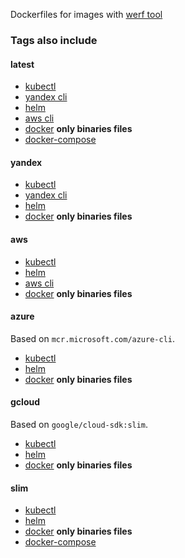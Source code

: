 Dockerfiles for images with [werf tool](https://werf.io/)

### Tags also include

#### latest

- [kubectl](https://kubernetes.io/docs/tasks/tools/install-kubectl/)
- [yandex cli](https://cloud.yandex.com/docs/cli/quickstart)
- [helm](https://helm.sh/)
- [aws cli](https://docs.aws.amazon.com/cli/latest/userguide/install-cliv2-linux.html)
- [docker](https://docs.docker.com/install/linux/docker-ce/binaries/) **only binaries files**
- [docker-compose](https://docs.docker.com/compose/install/)


#### yandex

- [kubectl](https://kubernetes.io/docs/tasks/tools/install-kubectl/)
- [yandex cli](https://cloud.yandex.com/docs/cli/quickstart)
- [helm](https://helm.sh/)
- [docker](https://docs.docker.com/install/linux/docker-ce/binaries/) **only binaries files**

#### aws

- [kubectl](https://kubernetes.io/docs/tasks/tools/install-kubectl/)
- [helm](https://helm.sh/)
- [aws cli](https://docs.aws.amazon.com/cli/latest/userguide/install-cliv2-linux.html)
- [docker](https://docs.docker.com/install/linux/docker-ce/binaries/) **only binaries files**

#### azure

Based on `mcr.microsoft.com/azure-cli`.

- [kubectl](https://kubernetes.io/docs/tasks/tools/install-kubectl/)
- [helm](https://helm.sh/)
- [docker](https://docs.docker.com/install/linux/docker-ce/binaries/) **only binaries files**

#### gcloud

Based on `google/cloud-sdk:slim`.

- [kubectl](https://kubernetes.io/docs/tasks/tools/install-kubectl/)
- [helm](https://helm.sh/)
- [docker](https://docs.docker.com/install/linux/docker-ce/binaries/) **only binaries files**

#### slim

- [kubectl](https://kubernetes.io/docs/tasks/tools/install-kubectl/)
- [helm](https://helm.sh/)
- [docker](https://docs.docker.com/install/linux/docker-ce/binaries/) **only binaries files**
- [docker-compose](https://docs.docker.com/compose/install/)
